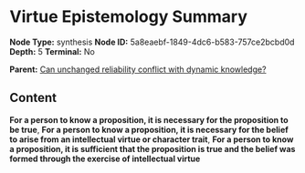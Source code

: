 # Virtue Epistemology Summary

**Node Type:** synthesis
**Node ID:** 5a8eaebf-1849-4dc6-b583-757ce2bcbd0d
**Depth:** 5
**Terminal:** No

**Parent:** [Can unchanged reliability conflict with dynamic knowledge?](can-unchanged-reliability-conflict-with-dynamic-knowledge-antithesis-dc897d36-fc4e-4537-b196-ca7a5df9d656.md)

## Content

**For a person to know a proposition, it is necessary for the proposition to be true**, **For a person to know a proposition, it is necessary for the belief to arise from an intellectual virtue or character trait**, **For a person to know a proposition, it is sufficient that the proposition is true and the belief was formed through the exercise of intellectual virtue**
